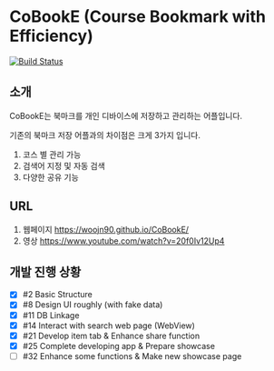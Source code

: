 ﻿# CoBookE (Course Bookmark with Efficiency)
[![Build Status](https://travis-ci.org/woojn90/CoBookE.svg?branch=master)](https://travis-ci.org/woojn90/CoBookE)

## 소개

CoBookE는 북마크를 개인 디바이스에 저장하고 관리하는 어플입니다.

기존의 북마크 저장 어플과의 차이점은 크게 3가지 입니다.

1. 코스 별 관리 가능
1. 검색어 지정 및 자동 검색
1. 다양한 공유 기능

## URL

1. 웹페이지 https://woojn90.github.io/CoBookE/
1. 영상 https://www.youtube.com/watch?v=20f0Iv12Up4


## 개발 진행 상황

- [x] #2 Basic Structure
- [x] #8 Design UI roughly (with fake data)
- [x] #11 DB Linkage
- [x] #14 Interact with search web page (WebView)
- [x] #21 Develop item tab & Enhance share function
- [x] #25 Complete developing app & Prepare showcase
- [ ] #32 Enhance some functions & Make new showcase page

